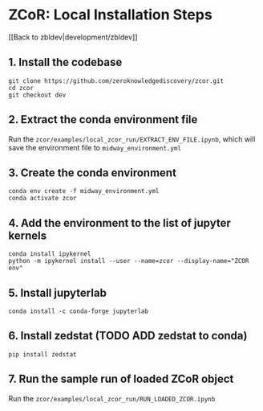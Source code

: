 # **ZCoR: Local Installation Steps**

[[Back to zbldev|development/zbldev]]


## **1. Install the codebase**

```
git clone https://github.com/zeroknowledgediscovery/zcor.git
cd zcor
git checkout dev
```

## **2. Extract the conda environment file**

Run the `zcor/examples/local_zcor_run/EXTRACT_ENV_FILE.ipynb`, which will save the environment file to `midway_environment.yml`

## **3. Create the conda environment**

```
conda env create -f midway_environment.yml
conda activate zcor
```

## **4. Add the environment to the list of jupyter kernels**

```
conda install ipykernel
python -m ipykernel install --user --name=zcor --display-name="ZCOR env"
```

## **5. Install jupyterlab**

`conda install -c conda-forge jupyterlab`

## **6. Install zedstat (TODO ADD zedstat to conda)**
```
pip install zedstat
```

## **7. Run the sample run of loaded ZCoR object**

Run the `zcor/examples/local_zcor_run/RUN_LOADED_ZCOR.ipynb`


